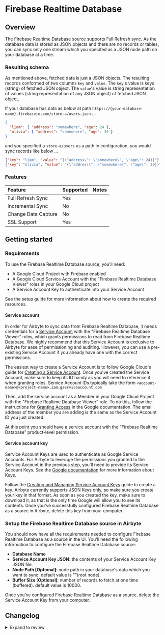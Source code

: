 # Firebase Realtime Database

## Overview

The Firebase Realtime Database source supports Full Refresh sync. As the database data is stored as JSON objects and there are no records or tables, you can sync only one stream which you specifed as a JSON node path on your database at a time.

### Resulting schema

As mentioned above, fetched data is just a JSON objects. The resulting records conformed of two columns `key` and `value`. The `key`'s value is keys (string) of fetched JSON object. The `value`'s value is string representation of values (string representation of any JSON object) of fetched JSON object.

If your database has data as below at path `https://{your-database-name}.firebaseio.com/store-a/users.json` ...

```json
{
  "liam": { "address": "somewhere", "age": 24 },
  "olivia": { "address": "somewhere", "age": 30 }
}
```

and you specified a `store-a/users` as a path in configuration, you would sync records like below ...

```json
{"key": "liam", "value": "{\"address\": \"somewhere\", \"age\": 24}}"}
{"key": "olivia", "value": "{\"address\": \"somewhere\", \"age\": 30}}"}
```

### Features

| Feature             | Supported | Notes |
| :------------------ | :-------- | :---- |
| Full Refresh Sync   | Yes       |       |
| Incremental Sync    | No        |       |
| Change Data Capture | No        |       |
| SSL Support         | Yes       |       |

## Getting started

### Requirements

To use the Firebase Realtime Database source, you'll need:

- A Google Cloud Project with Firebase enabled
- A Google Cloud Service Account with the "Firebase Realtime Database Viewer" roles in your Google Cloud project
- A Service Account Key to authenticate into your Service Account

See the setup guide for more information about how to create the required resources.

#### Service account

In order for Airbyte to sync data from Firebase Realtime Database, it needs credentials for a [Service Account](https://cloud.google.com/iam/docs/service-accounts) with the "Firebase Realtime Database Viewer" roles, which grants permissions to read from Firebase Realtime Database. We highly recommend that this Service Account is exclusive to Airbyte for ease of permissioning and auditing. However, you can use a pre-existing Service Account if you already have one with the correct permissions.

The easiest way to create a Service Account is to follow Google Cloud's guide for [Creating a Service Account](https://cloud.google.com/iam/docs/creating-managing-service-accounts). Once you've created the Service Account, make sure to keep its ID handy as you will need to reference it when granting roles. Service Account IDs typically take the form `<account-name>@<project-name>.iam.gserviceaccount.com`

Then, add the service account as a Member in your Google Cloud Project with the "Firebase Realtime Database Viewer" role. To do this, follow the instructions for [Granting Access](https://cloud.google.com/iam/docs/granting-changing-revoking-access#granting-console) in the Google documentation. The email address of the member you are adding is the same as the Service Account ID you just created.

At this point you should have a service account with the "Firebase Realtime Database" product-level permission.

#### Service account key

Service Account Keys are used to authenticate as Google Service Accounts. For Airbyte to leverage the permissions you granted to the Service Account in the previous step, you'll need to provide its Service Account Keys. See the [Google documentation](https://cloud.google.com/iam/docs/service-accounts#service_account_keys) for more information about Keys.

Follow the [Creating and Managing Service Account Keys](https://cloud.google.com/iam/docs/creating-managing-service-account-keys) guide to create a key. Airbyte currently supports JSON Keys only, so make sure you create your key in that format. As soon as you created the key, make sure to download it, as that is the only time Google will allow you to see its contents. Once you've successfully configured Firebase Realtime Database as a source in Airbyte, delete this key from your computer.

### Setup the Firebase Realtime Database source in Airbyte

You should now have all the requirements needed to configure Firebase Realtime Database as a source in the UI. You'll need the following information to configure the Firebase Realtime Database source:

- **Database Name**
- **Service Account Key JSON**: the contents of your Service Account Key JSON file.
- **Node Path \[Optional\]**: node path in your database's data which you want to sync. default value is ""(root node).
- **Buffer Size \[Optional\]**: number of records to fetch at one time (buffered). default value is 10000.

Once you've configured Firebase Realtime Database as a source, delete the Service Account Key from your computer.

## Changelog

<details>
  <summary>Expand to review</summary>

| Version | Date       | Pull Request                                               | Subject                                    |
| :------ | :--------- | :--------------------------------------------------------- | :----------------------------------------- |
| 0.1.5 | 2024-06-20 | [39703](https://github.com/airbytehq/airbyte/pull/39703) | Update dependencies |
| 0.1.4 | 2024-06-06 | [39200](https://github.com/airbytehq/airbyte/pull/39200) | [autopull] Upgrade base image to v1.2.2 |
| 0.1.3 | 2024-06-03 | [38910](https://github.com/airbytehq/airbyte/pull/38910) | Replace AirbyteLogger with logging.Logger |
| 0.1.2 | 2024-06-03 | [38910](https://github.com/airbytehq/airbyte/pull/38910) | Replace AirbyteLogger with logging.Logger |
| 0.1.1 | 2024-05-20 | [38416](https://github.com/airbytehq/airbyte/pull/38416) | [autopull] base image + poetry + up_to_date |
| 0.1.0   | 2022-10-16 | [\#18029](https://github.com/airbytehq/airbyte/pull/18029) | 🎉 New Source: Firebase Realtime Database. |

</details>

